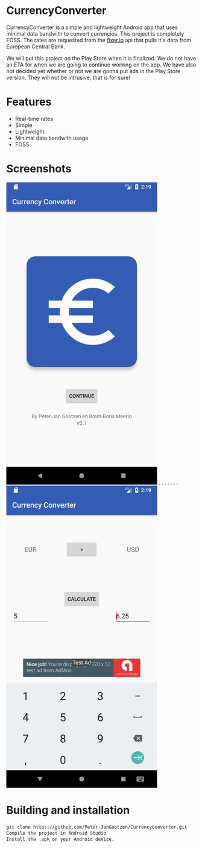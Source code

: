 # CurrencyConverter
CurrencyConverter is a simple and lightweight Android app that uses minimal data bandwith to convert currencies.
This project is completely FOSS. The rates are requested from the [fixer.io](https://http://fixer.io/) api that pulls it's data from European Central Bank.

We will put this project on the Play Store when it is finalized. We do not have an ETA for when we are going to continue working on the app.
We have also not decided yet whether or not we are gonna put ads in the Play Store version. They will not be intrusive, that is for sure!

# Features
 - Real-time rates
 - Simple
 - Lightweight
 - Minimal data bandwith usage
 - FOSS
 
# Screenshots
<img src="screenshots/titlescreen.png" width="400px"> . . . . . . . <img src="screenshots/calc.png" width="400px">

# Building and installation
```
git clone https://github.com/Peter-JanGootzen/CurrencyConverter.git
Compile the project in Android Studio
Install the .apk on your Android device.
```

